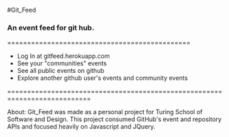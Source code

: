 #Git_Feed
### An event feed for git hub.

==============================================

* Log In at gitfeed.herokuapp.com
* See your "communities" events
* See all public events on github
* Explore another github user's events and community events

===========================================================================

About:
Git_Feed was made as a personal project for Turing School of Software and Design. This project consumed GitHub's event and repository APIs and focused heavily on Javascript and JQuery.
